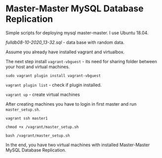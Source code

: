 # Master-Master MySQL Database Replication
Simple scripts for deploying mysql master-master. 
I use Ubuntu 18.04.

_fulldb08-10-2020_13-32.sql_ - data base with random data.

Assume you already have installed vagrant and virtualbox.

The next step install `vagrant-vbguest` - its need for sharing folder between your host and virtual machines. 

`sudo vagrant plugin install vagrant-vbguest`

`vagrant plugin list` - check if plugin installed.

`vagrant up` - create virtual machines

After creating machines you have to login in first master and run `master_setup.sh`. 

`vagrant ssh master1`

`chmod +x /vagrant/master_setup.sh` 

`bash /vagrant/master_setup.sh`

In the end, you have two virtual machines with installed Master-Master MySQL Database Replication.
